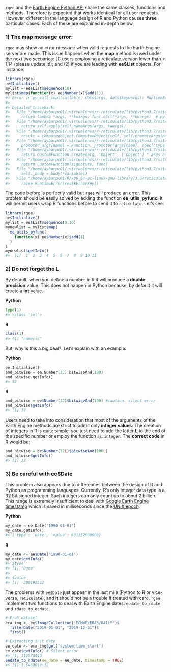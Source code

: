 `rgee` and the [Earth Engine Python
API](https://pypi.org/project/earthengine-api/) share the same classes, functions
and methods. Therefore is expected that works identical for all user requests. 
However, different in the language design of R and Python causes **three** 
particular cases. Each of these are explained in-depth below.

### 1) The **map** message error:

`rgee` may show an error message when valid requests to the Earth Engine
server are made. This issue happens when the **map** method is used
under the next two scenarios: (1) users employing a reticulate version
lower than &lt; 1.14 (please update it!); and (2) if you are leading
with **ee$List** objects. For instance:

``` r
library(rgee)
ee$Initialize()
mylist = ee$List$sequence(10)
mylist$map(function(x) ee$Number(x)$add(1))
#> Error in py_call_impl(callable, dots$args, dots$keywords): RuntimeError: Evaluation error: argument "x" is missing, with no default.
#> 
#> Detailed traceback: 
#>   File "/home/aybarpc01/.virtualenvs/r-reticulate/lib/python3.7/site-packages/ee/apifunction.py", line 205, in <lambda>
#>     return lambda *args, **kwargs: func.call(*args, **kwargs)  # pylint: disable=unnecessary-lambda
#>   File "/home/aybarpc01/.virtualenvs/r-reticulate/lib/python3.7/site-packages/ee/function.py", line 67, in call
#>     return self.apply(self.nameArgs(args, kwargs))
#>   File "/home/aybarpc01/.virtualenvs/r-reticulate/lib/python3.7/site-packages/ee/function.py", line 80, in apply
#>     result = computedobject.ComputedObject(self, self.promoteArgs(named_args))
#>   File "/home/aybarpc01/.virtualenvs/r-reticulate/lib/python3.7/site-packages/ee/function.py", line 107, in promoteArgs
#>     promoted_args[name] = Function._promoter(args[name], spec['type'])
#>   File "/home/aybarpc01/.virtualenvs/r-reticulate/lib/python3.7/site-packages/ee/__init__.py", line 242, in _Promote
#>     return CustomFunction.create(arg, 'Object', ['Object'] * args_count)
#>   File "/home/aybarpc01/.virtualenvs/r-reticulate/lib/python3.7/site-packages/ee/customfunction.py", line 121, in create
#>     return CustomFunction(signature, func)
#>   File "/home/aybarpc01/.virtualenvs/r-reticulate/lib/python3.7/site-packages/ee/customfunction.py", line 47, in __init__
#>     self._body = body(*variables)
#>   File "/home/aybarpc01/R/x86_64-pc-linux-gnu-library/3.6/reticulate/python/rpytools/call.py", line 21, in python_function
#>     raise RuntimeError(res[kErrorKey])
```

The code before is perfectly valid but `rgee` will produce an error.
This problem should be easily solved by adding the function **ee_utils_pyfunc**.
It will permit users wrap R functions before to send it to `reticulate`. Let’s see:

``` r
library(rgee)
ee$Initialize()
mylist = ee$List$sequence(0,10)
mynewlist = mylist$map(
  ee_utils_pyfunc(
    function(x) ee$Number(x)$add(1)   
  )
)
mynewlist$getInfo()
#>  [1]  1  2  3  4  5  6  7  8  9 10 11
```

### 2) Do not forget the **L**

By default, when you define a number in R it will produce a **double
precision** value. This does not happen in Python because, by default it
will create a **int** value.

**Python**

``` python
type(1)
#> <class 'int'>
```

**R**

``` r
class(1)
#> [1] "numeric"
```

But, why is this a big deal?. Let’s explain with an example:

**Python**

``` python
ee.Initialize()
and_bitwise = ee.Number(32).bitwiseAnd(100)
and_bitwise.getInfo()
#> 32
```

**R**

``` r
and_bitwise = ee$Number(32)$bitwiseAnd(100) #caution: silent error
and_bitwise$getInfo()
#> [1] 32
```

Users need to take into consideration that most of the arguments of the
Earth Engine methods are strict to admit only **integer values**. The
creation of integers in R is quite simple, you just need to add the
letter **L** to the end of the specific number or employ the
function `as.integer`. The **correct code** in R would be:

``` r
and_bitwise = ee$Number(32L)$bitwiseAnd(100L)
and_bitwise$getInfo()
#> [1] 32
```

### 3) Be careful with **ee$Date**

This problem also appears due to differences between the design of R and
Python as programming languages. Currently, R’s only integer data type
is a 32 bit signed integer. Such integers can only count up to about 2
billion. This range is extremely insufficient to deal with [Google Earth
Engine timestamp](https://developers.google.com/earth-engine/glossary)
which is saved in milliseconds since the [UNIX
epoch](https://en.wikipedia.org/wiki/Unix_time).

**Python**

``` python
my_date = ee.Date('1990-01-01')
my_date.getInfo()
#> {'type': 'Date', 'value': 631152000000}
```

**R**

``` r
my_date <- ee$Date('1990-01-01')
my_date$getInfo()
#> $type
#> [1] "Date"
#> 
#> $value
#> [1] -208192512
```

The problems with `ee$Date` just appear in the last mile (Python to R or
vice-versa, `reticulate`), and it should not be a trouble if treated
with care. `rgee` implement two functions to deal with Earth Engine
dates: `eedate_to_rdate` and `rdate_to_eedate`.

``` r
# Era5 dataset
era_img <- ee$ImageCollection("ECMWF/ERA5/DAILY")$
  filterDate("2019-01-01", "2019-12-31")$
  first()

# Extracting init date
ee_date <- era_img$get('system:time_start')
ee_date$getInfo() # Silent error
#> [1] 112573440
eedate_to_rdate(ee_date = ee_date, timestamp = TRUE)
#> [1] 1.546301e+12
```
